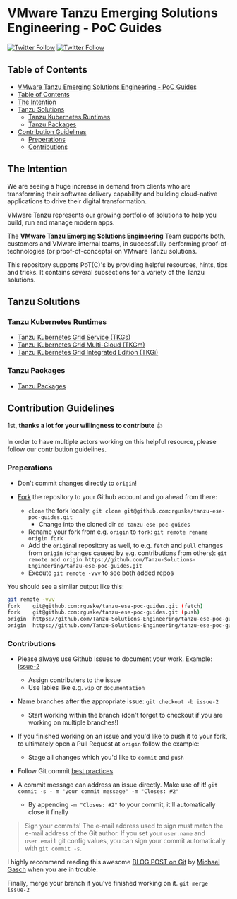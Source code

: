 # VMware Tanzu Emerging Solutions Engineering - PoC Guides

[![Twitter
Follow](https://img.shields.io/twitter/follow/vmw_rguske?style=social)](https://twitter.com/vmw_rguske)
[![Twitter
Follow](https://img.shields.io/twitter/follow/Alec1823?style=social)](https://twitter.com/Alec1823)

## Table of Contents

- [VMware Tanzu Emerging Solutions Engineering - PoC Guides](#vmware-tanzu-emerging-solutions-engineering---poc-guides)
 - [Table of Contents](#table-of-contents)
 - [The Intention](#the-intention)
 - [Tanzu Solutions](#tanzu-solutions)
    - [Tanzu Kubernetes Runtimes](#tanzu-kubernetes-runtimes)
    - [Tanzu Packages](#tanzu-packages)
 - [Contribution Guidelines](#contribution-guidelines)
    - [Preperations](#preperations)
    - [Contributions](#contributions)

## The Intention

We are seeing a huge increase in demand from clients who are transforming their software delivery capability and building cloud-native applications to drive their digital transformation.

VMware Tanzu represents our growing portfolio of solutions to help you build, run and manage modern apps.

The **VMware Tanzu Emerging Solutions Engineering** Team supports both, customers and VMware internal teams, in successfully performing proof-of-technologies (or proof-of-concepts) on VMware Tanzu solutions.

This repository supports PoT(C)'s by providing helpful resources, hints, tips and tricks. It contains several subsections for a variety of the Tanzu solutions.

## Tanzu Solutions

### Tanzu Kubernetes Runtimes

* [Tanzu Kubernetes Grid Service (TKGs)](https://github.com/Tanzu-Solutions-Engineering/tanzu-ese-poc-guides/blob/main/tkgs.md)
* [Tanzu Kubernetes Grid Multi-Cloud (TKGm)](https://github.com/Tanzu-Solutions-Engineering/tanzu-ese-poc-guides/blob/main/tkgm.md)
* [Tanzu Kubernetes Grid Integrated Edition (TKGi)](https://github.com/Tanzu-Solutions-Engineering/tanzu-ese-poc-guides/blob/main/tkgi.md)

### Tanzu Packages

* [Tanzu Packages](https://github.com/Tanzu-Solutions-Engineering/tanzu-ese-poc-guides/blob/main/packages.md)

## Contribution Guidelines

1st, **thanks a lot for your willingness to contribute** :thumbsup:

In order to have multiple actors working on this helpful resource, please follow our contribution guidelines.

### Preperations

* Don't commit changes directly to `origin`! 
* [Fork](https://docs.github.com/en/get-started/quickstart/fork-a-repo) the repository to your Github account and go ahead from there:

  * `clone` the fork locally: `git clone git@github.com:rguske/tanzu-ese-poc-guides.git`
    * Change into the cloned dir `cd tanzu-ese-poc-guides`
  * Rename your fork from e.g. `origin` to `fork`: `git remote rename origin fork`
  * Add the `origin`al repository as well, to e.g. `fetch` and `pull` changes from `origin` (changes caused by e.g. contributions from others): `git remote add origin https://github.com/Tanzu-Solutions-Engineering/tanzu-ese-poc-guides.git`
  * Execute `git remote -vvv` to see both added repos

You should see a similar output like this:

```bash
git remote -vvv
fork    git@github.com:rguske/tanzu-ese-poc-guides.git (fetch)
fork    git@github.com:rguske/tanzu-ese-poc-guides.git (push)
origin  https://github.com/Tanzu-Solutions-Engineering/tanzu-ese-poc-guides.git (fetch)
origin  https://github.com/Tanzu-Solutions-Engineering/tanzu-ese-poc-guides.git (push)
```

### Contributions

* Please always use Github Issues to document your work. Example: [Issue-2](https://github.com/Tanzu-Solutions-Engineering/tanzu-ese-poc-guides/issues/2)
  * Assign contributers to the issue
  * Use lables like e.g. `wip` or `documentation`
* Name branches after the appropriate issue: `git checkout -b issue-2`
  * Start working within the branch (don't forget to checkout if you are working on multiple branches!)

* If you finished working on an issue and you'd like to push it to your fork, to ultimately open a Pull Request at `origin` follow the example:
  * Stage all changes which you'd like to `commit` and `push`
* Follow Git commit [best practices](https://cbea.ms/git-commit/)
* A commit message can address an issue directly. Make use of it! `git commit -s - m "your commit message" -m "Closes: #2"`
  * By appending `-m "Closes: #2"` to your commit, it'll automatically close it finally

> Sign your commits! The e-mail address used to sign must match the e-mail address of the Git author. If you set your `user.name` and `user.email` git config values, you can sign your commit automatically with `git commit -s`.

I highly recommend reading this awesome [BLOG POST on Git](https://www.mgasch.com/2021/05/git-basics/) by [Michael Gasch](https://twitter.com/embano1) when you are in trouble.

Finally, merge your branch if you've finished working on it. `git merge issue-2`
